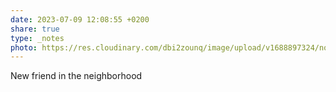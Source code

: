 ```yaml
---
date: 2023-07-09 12:08:55 +0200
share: true
type: _notes
photo: https://res.cloudinary.com/dbi2zounq/image/upload/v1688897324/noe8yxvvy0ayai1jqkfy.jpg
---
```

New friend in the neighborhood
